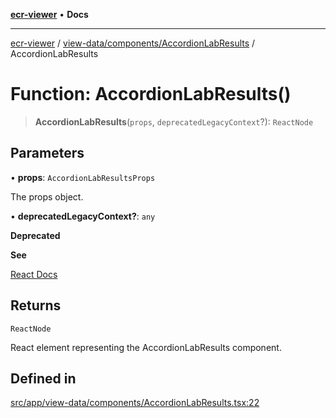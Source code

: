 [**ecr-viewer**](../../../../README.md) • **Docs**

***

[ecr-viewer](../../../../README.md) / [view-data/components/AccordionLabResults](../README.md) / AccordionLabResults

# Function: AccordionLabResults()

> **AccordionLabResults**(`props`, `deprecatedLegacyContext`?): `ReactNode`

## Parameters

• **props**: `AccordionLabResultsProps`

The props object.

• **deprecatedLegacyContext?**: `any`

**Deprecated**

**See**

[React Docs](https://legacy.reactjs.org/docs/legacy-context.html#referencing-context-in-lifecycle-methods)

## Returns

`ReactNode`

React element representing the AccordionLabResults component.

## Defined in

[src/app/view-data/components/AccordionLabResults.tsx:22](https://github.com/CDCgov/phdi/blob/55d1a87d29da9da2522ba2a73bc122cba666b133/containers/ecr-viewer/src/app/view-data/components/AccordionLabResults.tsx#L22)
